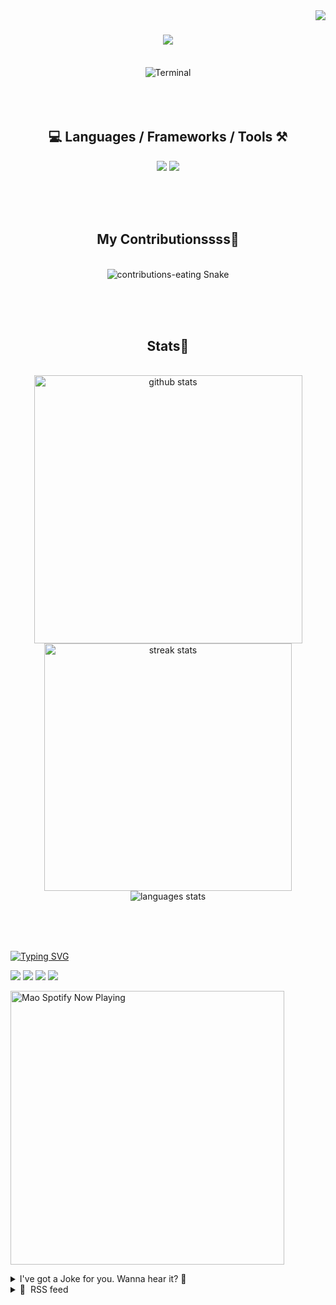 <!-- TODO 
Update Socials
Update "Technologies"
Update Top Languages (exclude forked repositories)
Update Blog Feed (daily.dev bookmarks)
-->

<!-- VISITOR BADGE -->
<!-- https://github.com/hehuapei/visitor-badge -->

<img align="right" src="https://visitor-badge.laobi.icu/badge?page_id=mao1910.mao1910&left_color=%2379DAF9&right_color=%23FE6E96" />


<!-- TYPING SVG -->
<!-- https://github.com/DenverCoder1/readme-typing-svg -->

<h1 align="center">
    <img src="https://readme-typing-svg.herokuapp.com/?font=Righteous&size=35&center=true&vCenter=true&width=500&height=70&color=FE6E96&font=poppins&duration=5000&lines=Hi+There!+👋;+I'm+Mao!;" />
</h1>

<br/>


<!-- ABOUT ME TERMINAL -->
<div align="center">
<img src="/assets/terminal-17.gif?raw=true" alt="Terminal"/>
</div>
<br/><br/><br/>


<!-- TECHNOLOGIES LOGOS -->
<!-- https://github.com/tandpfun/skill-icons -->

<h2 align="center">💻 Languages / Frameworks / Tools ⚒️</h2>
<div align="center">
    <img src="https://skillicons.dev/icons?i=javascript,typescript,angular,react,html,css,scss,bootstrap,cs,java,spring" />
    <img src="https://skillicons.dev/icons?i=flutter,firebase,supabase,mysql,git,github,gitlab,vscode,idea,maven,figma" />
</div>

<br/><br/><br/>


<!-- CONTRIBUTIONS SNAKE GAME -->
<!-- https://github.com/Platane/snk -->

<div align="center">
  <h2> My Contributionssss🐍 </h2>
  <br>
  <img alt="contributions-eating Snake" src="https://raw.githubusercontent.com/mao1910/mao1910/output/github-contribution-grid-snake.svg" />

  <!-- Four lines below suggested by Planate for Dark mode-->
  <picture>
  <source media="(prefers-color-scheme: dark)" srcset="github-snake-dark.svg" />
  <source media="(prefers-color-scheme: light)" srcset="github-snake.svg" />
  </picture>
  
  <br/><br/><br/>
</div>


<!-- GITHUB STATS -->
<!-- https://github.com/DenverCoder1/github-readme-streak-stats --> <!--  My Vercel -->
<!-- https://github.com/anuraghazra/github-readme-stats --> <!--  My  Vercel -->

<h2 align="center"> Stats📝 </h2>
  <br>
<div align=center>
  <img width=429 src="https://github-readme-stats-mao1910.vercel.app/api?username=mao1910&count_private=true&show_icons=true&theme=dracula&rank_icon=github&hide=contribs&border_radius=10&border_color=79DAF9" alt="github stats"/>
  <img width=396 src="https://github-readme-streak-stats-2235.vercel.app?user=mao1910&count_private=true&theme=dracula&currStreakNum=79DAF9&currStreakLabel=FE6E96&border_radius=10&border=79DAF9" alt="streak stats"/>
  <br/>
  <img src="https://github-readme-stats-mao1910.vercel.app/api/top-langs/?username=mao1910&layout=compact&theme=dracula&border_radius=10&size_weight=0.5&count_weight=0.5&border_color=79DAF9" alt="languages stats" />
</div>

<br/><br/><br/>


<!-- FOOTER -->
<!-- https://github.com/DenverCoder1/readme-typing-svg -->
<!-- https://readme-typing-svg.demolab.com/demo/ -->

<a href="https://git.io/typing-svg"><img src="https://readme-typing-svg.demolab.com?font=Poppins&pause=1000&color=FE6E96&width=535&lines=Thanks+for+dropping+by!;Feel+free+to+check+any+of+the+Socials+below+%F0%9F%91%87;Or+the+Joke+Of+The+Day+if+you're+down+for+a+giggle+%F0%9F%98%9D;Hope+to+see+you+again+%F0%9F%91%8A;Uh%3F+You're+still+here%3F;Well...+I'm+running+out+of+things+to+say...;Tell+you+what%2C+due+to+your+effort+and+perseverance%2C;I+shall+present+you+with+a+short+poem%3A;%22To+code%2C+or+not+to+code%2C+that+is+the+question%3A;Whether+'tis+nobler+in+the+IDE+to+debug;The+errors+and+issues+of+outrageous+software%2C;Or+to+take+up+the+keyboard+against+a+sea+of+bugs;And+by+coding%2C+end+them.%22;by+William+Shakespeare%2C+probably.+;Pretty+sure+that's+Hamlet's.;Alrighty%2C+this+has+been+fun.;But+I'll+restart+the+loop+now...+see+ya+soon!" alt="Typing SVG" /></a>


<!--  SOCIAL NETWORKS -->
<!-- https://github.com/alexandresanlim/Badges4-README.md-Profile -->

  <div> 
    <a href="https://www.deviantart.com/madeinkobaia/art/my-profile-is-under-construction-265626465" target="_blank"><img src="https://img.shields.io/badge/-LinkedIn-%230077B5?style=for-the-badge&logo=linkedin&logoColor=white" target="_blank"></a> <!-- ADD LINKEDIN PROFILE -->
    <a href = "https://www.nicepng.com/ourpic/u2q8o0t4t4r5o0r5_website-under-construction-png-graphic-transparent-website-under/"><img src="https://img.shields.io/badge/Portfolio-4285F4?style=for-the-badge&logo=Google-chrome&logoColor=white" target="_blank"></a> <!-- ADD PORTFOLIO WEBSITE -->
    <a href="https://discord.gg" target="_blank"><img src="https://img.shields.io/badge/Discord-7289DA?style=for-the-badge&logo=discord&logoColor=white" target="_blank"></a> <!-- ADD DISCORD --> <!-- User or Server? -->
    <a href = "mailto:mao1910dev@gmail.com"><img src="https://img.shields.io/badge/Gmail-D14836?style=for-the-badge&logo=gmail&logoColor=white" target="_blank"></a>
  </div>


<!-- SPOTIFY PLAYING-->
<!-- https://github.com/novatorem/novatorem --> <!-- My Vercel -->

[<img width=438px src="https://spotify-now-playing-git-main-mao1910.vercel.app//api/spotify/?border_color=FE6E96" alt="Mao Spotify Now Playing" />](https://open.spotify.com/user/31542et242zglhf42ydrtqgvuvde)


<!-- JOKE OF THE DAY -->
<!-- https://github.com/ABSphreak/readme-jokes --> <!-- My Vercel -->

<details>
<summary>I've got a Joke for you. Wanna hear it? 🙈</summary>

<br/>

 <tr>
 <td style="padding-top:4px"><img src = "https://readme-jokes-git-master-mao1910.vercel.app/api?&theme=dracula"></td>
 </tr>

</details>


<!-- RSS FEED -->
<!-- https://github.com/gautamkrishnar/blog-post-workflow -->

<details>
<summary>📕 &nbsp;RSS feed</summary>

<br/>


<!-- BLOG-POST-LIST:START -->
 #### - [Create your next project with "create-blank-app" CLI](https://dev.to/ngduc/create-your-next-project-with-create-blank-app-cli-4391) 
 <details><summary>Article</summary> <p><a href="https://res.cloudinary.com/practicaldev/image/fetch/s--TiC4-Nai--/c_limit%2Cf_auto%2Cfl_progressive%2Cq_66%2Cw_800/https://i.imgur.com/pAkj3k9.gif" class="article-body-image-wrapper"><img src="https://res.cloudinary.com/practicaldev/image/fetch/s--TiC4-Nai--/c_limit%2Cf_auto%2Cfl_progressive%2Cq_66%2Cw_800/https://i.imgur.com/pAkj3k9.gif" width="800" height="461"></a></p>

<p>Setting up a new project can be a tedious task, especially when you're dealing with multiple tech stacks. Wouldn't it be great if we could automate this process with a single command? That's where <strong>create-blank-app</strong> comes into play.</p>

<p>With the advent of AI technologies in the programming world, developers are now finding more efficient ways to create project codes. One of the latest techniques involves using OpenAI's ChatGPT to generate new project code. This method simplifies and accelerates the process of initializing projects with various tech stacks. In this blog post, I will introduce a tool named <strong>create-blank-app</strong> (or <strong>cba</strong> for short), which leverages this cutting-edge technique.</p>

<h3>
  
  
  Simplify Your Project Initialization with 'create-blank-app'
</h3>

<p><strong>create-blank-app</strong> is a powerful command-line tool designed to simplify the process of creating new apps. Users can quickly search for tech stacks using keywords, which makes this tool highly flexible and customizable. One of the unique features of <strong>create-blank-app</strong> is its support for generative AI. With just one command, you can leverage the power of AI to kick-start your project.</p>

<p>To install <strong>create-blank-app</strong>, assume you already have NodeJS installed, just run: <code>$ npm install create-blank-app -g</code></p>

<h3>
  
  
  Supported Tech Stacks
</h3>

<p><strong>create-blank-app</strong> supports a wide range of popular tech stacks:</p>

<p>Frontend Frameworks: Vite, bun, create-react-app (CRA), create-next-app (CNA), create-nuxt-app, angular, create-web3js-app (CWA), and create-react-native-app (Expo)<br>
Backend Framework: Express-generator-typescript<br>
Mobile: React-native init<br>
Bundler: Vite (vue, react, preact, lit-element, svelte app)</p>

<h3>
  
  
  Using ChatGPT with create-blank-app (optional)
</h3>

<p>In addition to these tech stacks, create-blank-app also supports ChatGPT to generate a new app using a prompt file. This feature turbocharges the app creation process by allowing you to leverage the power of AI.</p>

<p>Steps to generate a New Project using ChatGPT:</p>

<ol>
<li>Set OpenAI api key like <code>$ export OPENAI_API_KEY=&lt;yourkey&gt;</code>
</li>
<li>Create an empty directory, inside, write your prompt in the <strong>"prompt" file</strong> (or "prompt.gpt4" for gpt-4 model).</li>
<li>Outside that directory, run: <code>$ cba &lt;name&gt;</code>
</li>
</ol>

<h3>
  
  
  Wrapping Up
</h3>

<p>Embrace the future of coding with <strong>create-blank-app</strong>, setting up a new project with your desired tech stack is just a command away. The support for ChatGPT adds another layer of convenience, not only does it save you time and effort, but with AI-driven code generation, it also opens new possibilities. Give it a try, contribute on GitHub, or share your feedback to help improve this tool.</p>

<ul>
<li>Github: <a href="https://github.com/ngduc/create-blank-app">https://github.com/ngduc/create-blank-app</a>
</li>
</ul>

 </details> 
 <hr /> 

 #### - [How to Achieve true AI Alignment?](https://dev.to/sarthology/how-to-achieve-true-ai-alignment-4ejm) 
 <details><summary>Article</summary> <p>Today, while having a random conversation with a friend on Twitter about AI, a thought crossed my mind. So I decided to share it here among brilliant minds and ask, "What will you build with AI now?" 🤖🤔💡</p>

<blockquote>
<p>I can confidently say that AI can solve many problems, but the most crucial ones are often found within ourselves. If we can genuinely recognize our flaws, AI can be a valuable assistant in addressing them. Flaws within us may persist even when our intentions are good. However, where humans may falter is in finding the courage to confront them. This is because it's a challenging task and requires hard work, and AI can help bear the weight of that effort, enabling us to achieve genuine AI alignment.</p>
</blockquote>

<p>What are your thoughts on it? Got an Idea to share? 🤔</p>

 </details> 
 <hr /> 

 #### - [CodeBehind framework is faster than ASP.NET Core](https://dev.to/elanatframework/codebehind-framework-is-faster-than-aspnet-core-3m70) 
 <details><summary>Article</summary> <p>Based on tests conducted by <a href="https://github.com/elanatframework">Elanat Framework</a>, the <a href="https://github.com/elanatframework/Code_behind">CodeBehind framework</a> is faster than the default cshtml structure in ASP.NET Core.</p>

<p>In this performance test, we examine the performance of the default ASP.NET Core structure compared to CodeBehind. This review was done on .NET Core version 7.0 and CodeBehind version 1.5.2. This review is only focused on view section in MVC; In version 1.5.2 of CodeBehind, we need to specify the Controller class in the view section.</p>

<h2>
  
  
  Classes and codes of the examined frameworks
</h2>

<h3>
  
  
  ASP.NET Core
</h3>

<p>cshtml<br>
</p>

<div class="highlight js-code-highlight">
<pre class="highlight html"><code>@page
@{
    Random rand = new Random();
}

<span class="nt">&lt;div&gt;</span>
    <span class="nt">&lt;h1&gt;</span>@rand.Next(1000000)<span class="nt">&lt;/h1&gt;</span>
<span class="nt">&lt;/div&gt;</span>
</code></pre>

</div>



<p>The above codes are repeated in 10 pages (page1, page2, page3, ..., page10)</p>

<p>Program.cs class<br>
</p>

<div class="highlight js-code-highlight">
<pre class="highlight csharp"><code><span class="kt">var</span> <span class="n">builder</span> <span class="p">=</span> <span class="n">WebApplication</span><span class="p">.</span><span class="nf">CreateBuilder</span><span class="p">(</span><span class="n">args</span><span class="p">);</span>

<span class="n">builder</span><span class="p">.</span><span class="n">Services</span><span class="p">.</span><span class="nf">AddRazorPages</span><span class="p">();</span>

<span class="kt">var</span> <span class="n">app</span> <span class="p">=</span> <span class="n">builder</span><span class="p">.</span><span class="nf">Build</span><span class="p">();</span>

<span class="n">app</span><span class="p">.</span><span class="nf">MapRazorPages</span><span class="p">();</span>

<span class="n">app</span><span class="p">.</span><span class="nf">Run</span><span class="p">();</span>
</code></pre>

</div>



<h3>
  
  
  CodeBehind
</h3>

<p>aspx<br>
</p>

<div class="highlight js-code-highlight">
<pre class="highlight html"><code><span class="nt">&lt;</span><span class="err">%@</span> <span class="na">Page</span> <span class="na">Controller=</span><span class="s">"PerformanceTestCodeBehind.DefaultController"</span> <span class="err">%</span><span class="nt">&gt;</span>
<span class="nt">&lt;</span><span class="err">%</span><span class="na">Random</span> <span class="na">rand = </span><span class="s">new</span> <span class="na">Random</span><span class="err">();%</span><span class="nt">&gt;</span>

<span class="nt">&lt;div&gt;</span>
    <span class="nt">&lt;h1&gt;&lt;</span><span class="err">%=</span><span class="na">rand.Next</span><span class="err">(1000000)%</span><span class="nt">&gt;&lt;/h1&gt;</span>
<span class="nt">&lt;/div&gt;</span>
</code></pre>

</div>



<p>The above codes are repeated in 10 pages (page1.aspx, page2.aspx, page3.aspx, ..., page10.aspx)</p>

<p>Controller<br>
</p>

<div class="highlight js-code-highlight">
<pre class="highlight csharp"><code><span class="k">using</span> <span class="nn">CodeBehind</span><span class="p">;</span>

<span class="k">namespace</span> <span class="nn">PerformanceTestCodeBehind</span>
<span class="p">{</span>
    <span class="k">public</span> <span class="k">partial</span> <span class="k">class</span> <span class="nc">DefaultController</span> <span class="p">:</span> <span class="n">CodeBehindController</span>
    <span class="p">{</span>
        <span class="k">public</span> <span class="k">void</span> <span class="nf">PageLoad</span><span class="p">(</span><span class="n">HttpContext</span> <span class="n">context</span><span class="p">)</span>
        <span class="p">{</span>

        <span class="p">}</span>
    <span class="p">}</span>
<span class="p">}</span>
</code></pre>

</div>



<p>Note: Controller is required in CodeBehind framework version 1.5.2</p>

<p>Program.cs class<br>
</p>

<div class="highlight js-code-highlight">
<pre class="highlight csharp"><code><span class="k">using</span> <span class="nn">CodeBehind</span><span class="p">;</span>
<span class="k">using</span> <span class="nn">SetCodeBehind</span><span class="p">;</span>

<span class="kt">var</span> <span class="n">builder</span> <span class="p">=</span> <span class="n">WebApplication</span><span class="p">.</span><span class="nf">CreateBuilder</span><span class="p">(</span><span class="n">args</span><span class="p">);</span>

<span class="kt">var</span> <span class="n">app</span> <span class="p">=</span> <span class="n">builder</span><span class="p">.</span><span class="nf">Build</span><span class="p">();</span>

<span class="n">CodeBehindCompiler</span><span class="p">.</span><span class="nf">Initialization</span><span class="p">(</span><span class="k">true</span><span class="p">);</span>

<span class="n">app</span><span class="p">.</span><span class="nf">Run</span><span class="p">(</span><span class="k">async</span> <span class="n">context</span> <span class="p">=&gt;</span>
<span class="p">{</span>
    <span class="n">CodeBehindExecute</span> <span class="n">execute</span> <span class="p">=</span> <span class="k">new</span> <span class="nf">CodeBehindExecute</span><span class="p">();</span>
    <span class="k">await</span> <span class="n">context</span><span class="p">.</span><span class="n">Response</span><span class="p">.</span><span class="nf">WriteAsync</span><span class="p">(</span><span class="n">execute</span><span class="p">.</span><span class="nf">Run</span><span class="p">(</span><span class="n">context</span><span class="p">));</span>
<span class="p">});</span>

<span class="n">app</span><span class="p">.</span><span class="nf">Run</span><span class="p">();</span>
</code></pre>

</div>



<h3>
  
  
  Test methods
</h3>

<ul>
<li>Almost 2 minutes before running the tests, we checked the systems installed on the web server at least once to make sure that the systems are not sleeping.</li>
<li>In this test, we also checked the number of answers in a fixed time and the elapsed time for the number of fixed answers.</li>
</ul>

<h2>
  
  
  Performance test based on the time elapsed after 10,000 responses
</h2>



<div class="highlight js-code-highlight">
<pre class="highlight diff"><code><span class="p">using CodeBehind;
</span>
namespace PerformanceTestCsHtmlVSCodeBehind
<span class="err">{</span>
    public partial class DefaultController : CodeBehindController
    {
        public void PageLoad(HttpContext context)
        {
            DateTime startTime = DateTime.Now;
            Random rand = new Random();
            HttpClient webClient = new HttpClient();

            string DataValue = "";

            for (int i = 0; i &lt; 10000; i++)
            {
<span class="gi">+                DataValue = webClient.GetStringAsync("http://192.168.1.4/page" + rand.Next(1,10) + ".aspx").Result; // CodeBehind aspx
+                DataValue = webClient.GetStringAsync("http://192.168.56.1/page" + rand.Next(1,10)).Result; // ASP.NET Core Defualt cshtml
</span>            }

            DateTime endTime = DateTime.Now;
            TimeSpan duration = endTime.Subtract(startTime);

            Write("Duration: " + duration.TotalMilliseconds + " ms - LastDataValue: " + DataValue);
        }
    }
<span class="err">}</span>
</code></pre>

</div>



<p>Please note that each line of code specified in the class above has been tested separately.</p>

<p><strong>Performance table by miliseconds (Lower is better)</strong></p>

<p>10,000 responses<br>
<a href="https://res.cloudinary.com/practicaldev/image/fetch/s--mZkaV7Dg--/c_limit%2Cf_auto%2Cfl_progressive%2Cq_auto%2Cw_800/https://dev-to-uploads.s3.amazonaws.com/uploads/articles/3fhit56ouf0js5vfwrun.png" class="article-body-image-wrapper"><img src="https://res.cloudinary.com/practicaldev/image/fetch/s--mZkaV7Dg--/c_limit%2Cf_auto%2Cfl_progressive%2Cq_auto%2Cw_800/https://dev-to-uploads.s3.amazonaws.com/uploads/articles/3fhit56ouf0js5vfwrun.png" alt="Performance table by miliseconds - 10,000 responses" width="347" height="445"></a></p>

<p>CodeBehind is 3.64% better</p>

<p>Average for 20,000 responses<br>
<a href="https://res.cloudinary.com/practicaldev/image/fetch/s--gcT2G6TX--/c_limit%2Cf_auto%2Cfl_progressive%2Cq_auto%2Cw_800/https://dev-to-uploads.s3.amazonaws.com/uploads/articles/254frvvmjwo9ucrdrjf8.png" class="article-body-image-wrapper"><img src="https://res.cloudinary.com/practicaldev/image/fetch/s--gcT2G6TX--/c_limit%2Cf_auto%2Cfl_progressive%2Cq_auto%2Cw_800/https://dev-to-uploads.s3.amazonaws.com/uploads/articles/254frvvmjwo9ucrdrjf8.png" alt="Performance table by miliseconds - 20,000 responses" width="348" height="75"></a></p>

<p>CodeBehind is 8.1% better</p>

<h2>
  
  
  Performance test based on the number of responses after 10 seconds
</h2>



<div class="highlight js-code-highlight">
<pre class="highlight diff"><code><span class="p">using CodeBehind;
</span>
namespace PerformanceTestCsHtmlVSCodeBehind
<span class="err">{</span>
    public partial class DefaultController : CodeBehindController
    {
        public void PageLoad(HttpContext context)
        {
            DateTime startTime = DateTime.Now;
            Random rand = new Random();
            HttpClient webClient = new HttpClient();

            string DataValue = "";
            int i = 0;

            while ((DateTime.Now - startTime).TotalMilliseconds &lt; 10000)
            {
<span class="gi">+                DataValue = webClient.GetStringAsync("http://192.168.1.4/page" + rand.Next(1, 10) + ".aspx").Result; // CodeBehind
+                DataValue = webClient.GetStringAsync("http://192.168.56.1/page" + rand.Next(1,10)).Result; // ASP.NET Core Defualt
</span>
                i++;
            }

            Write("RunCount: " + i + " - LastDataValue: " + DataValue);
        }
    }
<span class="err">}</span>
</code></pre>

</div>



<p>Please note that each line of code specified in the class above has been tested separately.</p>

<p><strong>Performance table by number of responses (Higher is better)</strong></p>

<p>10 seconds<br>
<a href="https://res.cloudinary.com/practicaldev/image/fetch/s--3EobkM_c--/c_limit%2Cf_auto%2Cfl_progressive%2Cq_auto%2Cw_800/https://dev-to-uploads.s3.amazonaws.com/uploads/articles/6d6l39dsx3ln9rcl9u4p.png" class="article-body-image-wrapper"><img src="https://res.cloudinary.com/practicaldev/image/fetch/s--3EobkM_c--/c_limit%2Cf_auto%2Cfl_progressive%2Cq_auto%2Cw_800/https://dev-to-uploads.s3.amazonaws.com/uploads/articles/6d6l39dsx3ln9rcl9u4p.png" alt="Performance table by number of responses - 10 seconds" width="348" height="445"></a></p>

<p>CodeBehind is 6.78% better</p>

<p>Average for 20 seconds<br>
<a href="https://res.cloudinary.com/practicaldev/image/fetch/s--5dcahFoG--/c_limit%2Cf_auto%2Cfl_progressive%2Cq_auto%2Cw_800/https://dev-to-uploads.s3.amazonaws.com/uploads/articles/yztd07f2887vxktco9la.png" class="article-body-image-wrapper"><img src="https://res.cloudinary.com/practicaldev/image/fetch/s--5dcahFoG--/c_limit%2Cf_auto%2Cfl_progressive%2Cq_auto%2Cw_800/https://dev-to-uploads.s3.amazonaws.com/uploads/articles/yztd07f2887vxktco9la.png" alt="Performance table by number of responses - 20 seconds" width="348" height="75"></a></p>

<p>CodeBehind is 7.54% better</p>

<h2>
  
  
  Conclusion
</h2>

<p>As it turns out, CodeBehind outperforms the default ASP.NET Core architecture.</p>

<p>Interestingly, the superiority of CodeBehind over the default structure of ASP.NET Core is not a linear graph, and the higher the number of requests over time, the greater the graph of superiority is drawn towards CodeBehind.</p>

<h3>
  
  
  Related links
</h3>

<p>CodeBehind on GitHub:<br>
<a href="https://github.com/elanatframework/Code_behind">https://github.com/elanatframework/Code_behind</a></p>

<p>Get CodeBehind from NuGet:<br>
<a href="https://www.nuget.org/packages/CodeBehind/">https://www.nuget.org/packages/CodeBehind/</a></p>

 </details> 
 <hr /> 

 #### - [Discussion of the Week - v7](https://dev.to/devteam/discussion-of-the-week-v7-3a) 
 <details><summary>Article</summary> <p>In this weekly roundup, we highlight what we believe to be the most thoughtful, helpful, and/or interesting discussion over the past week! Though we are strong believers in healthy and respectful debate, we typically try to choose discussions that are positive in nature and avoid those that are overly contentious.</p>

<p>Any folks whose articles we feature here will be rewarded with our Discussion of the Week badge. ✨</p>

<p><a href="https://res.cloudinary.com/practicaldev/image/fetch/s--6M-JeZHe--/c_limit%2Cf_auto%2Cfl_progressive%2Cq_auto%2Cw_800/https://dev-to-uploads.s3.amazonaws.com/uploads/articles/yvizv31dpchucxic2lxc.png" class="article-body-image-wrapper"><img src="https://res.cloudinary.com/practicaldev/image/fetch/s--6M-JeZHe--/c_limit%2Cf_auto%2Cfl_progressive%2Cq_auto%2Cw_800/https://dev-to-uploads.s3.amazonaws.com/uploads/articles/yvizv31dpchucxic2lxc.png" alt="The Discussion of the Week badge. It includes a roll of thread inside a speech bubble. The thread is a reference to comment threads." width="800" height="800"></a></p>

<p>Now that y'all understand the flow, let's go! 🏃💨</p>

<h2>
  
  
  The Discussion of the Week
</h2>

<p>Give it up for Jordan (<a class="mentioned-user" href="https://dev.to/jordantylerburchett">@jordantylerburchett</a>) for getting folks talking about their fave OSes with "<a href="https://dev.to/jordantylerburchett/what-is-your-favorite-operating-system-1048">What is your favorite operating system?</a>":</p>


<div class="ltag__link">
  <a href="/jordantylerburchett" class="ltag__link__link">
    <div class="ltag__link__pic">
      <img src="https://res.cloudinary.com/practicaldev/image/fetch/s--Si5cqtm8--/c_limit%2Cf_auto%2Cfl_progressive%2Cq_auto%2Cw_800/https://res.cloudinary.com/practicaldev/image/fetch/s--9TlNC9Oh--/c_fill%2Cf_auto%2Cfl_progressive%2Ch_150%2Cq_auto%2Cw_150/https://dev-to-uploads.s3.amazonaws.com/uploads/user/profile_image/1178221/ee7966c3-ba2b-46fc-8db3-d4ff2c2d4af4.jpg" alt="jordantylerburchett">
    </div>
  </a>
  <a href="/jordantylerburchett/what-is-your-favorite-operating-system-1048" class="ltag__link__link">
    <div class="ltag__link__content">
      <h2>What is your favorite operating system?</h2>
      <h3>Jordan Tyler Burchett ・ Oct 14</h3>
      <div class="ltag__link__taglist">
        <span class="ltag__link__tag">#discuss</span>
        <span class="ltag__link__tag">#developer</span>
        <span class="ltag__link__tag">#beginners</span>
        <span class="ltag__link__tag">#experience</span>
      </div>
    </div>
  </a>
</div>


<p>Classic question! Hey, oftentimes, it's the straightforward discussion topics like this one that really gets folks talking.</p>

<p>Take a look through the comments section and you'll see a whole plethora of operating systems being shouted out: MacOS Snow Leopard, Arch Linux, Alpine Linux, Ubuntu, openSUSE, Windows 10, Windows XP, AmigaOS, TempleOS... the list goes on and on. But don't just listen to me list off the OSes — where's the fun in that? Ya gotta hop into the post and check out the comments section to hear folks' reasonings and preferences for different situations.</p>

<p>Also, since Jordan was being humble and <a href="https://dev.to/jordantylerburchett/comment/2a3ml">only mentioned the OS they created once in the comments</a>, I figured I'd toot the horn for them and point y'all to <a href="http://www.egotech.company/download_refreshos_1-23.html">RefreshOS</a>. Gotta respect an OS creator doing their community research! ✊</p>

<h2>
  
  
  What are your picks?
</h2>

<p>The DEV Community is particularly special because of the kind, thoughtful, helpful, and entertaining discussions happening between community members. As such, we want to encourage folks to participate in discussions and reward those who are initiating or taking part in conversations across the community. After all, a community is made possible by the people interacting inside it.</p>

<p>There are loads of great discussions floating about in this community. This is just the one we chose to highlight. 🙂</p>

<p>I urge you all to share your favorite discussion of the past week below in the comments. And if you're up for it, give the author an @mention — it'll probably make 'em feel good. 💚</p>

 </details> 
 <hr /> 

 #### - [Don’t do it on Frontend or... Frontend good practices for devs](https://dev.to/lucasm/frontend-best-practices-guide-or-dont-do-it-on-frontend-32n4) 
 <details><summary>Article</summary> <h3>
  
  
  Console logs
</h3>

<p>Delete.</p>

<p>It's important to remove console.log in production code to prevent sensitive information leaks and enhance performance.</p>

<h3>
  
  
  Console errors and warnings
</h3>

<p>Investigate and fix.</p>

<p>It's important to address console errors in production code to maintain a smooth and error-free user experiences.</p>

<h3>
  
  
  Any in TypeScript
</h3>

<p>Do the correct typing.</p>

<p>Using <code>any</code> in TypeScript should be minimized in favor of explicit types to enhance code reliability and maintainability.</p>

<h3>
  
  
  Comment unused code
</h3>

<p>Delete.</p>

<p>Commenting out unused code is bad practice as it clutters the code, hinders maintenance, and may lead to outdated comment information.</p>

<h3>
  
  
  Super Components and Functions
</h3>

<p>If your component is large, the time has come to divide it into smaller components.</p>

<p>Think about the good old principle of SOLID called <em>Single Responsibility</em>.</p>

<h3>
  
  
  Rewrite CSS multiple times
</h3>

<p>For the love of Ada Lovelace, Alan Turing and Tim Berners Lee...</p>

<p>Don't rewrite colors, fonts and sizes repeatedly, use design tokens to your advantage, create global CSS variables or use libs.</p>

<p>Talk to your team about the advantages of using design tokens.</p>

<h3>
  
  
  Flags to ignore Linter
</h3>

<p>Example: use <code>/* eslint-disable @typescript-eslint/no-unused-vars */</code></p>

<p>Fix your code. </p>

<p>Don't send Pull Requests with linter errors or think carefully about what to ignore.</p>

<h3>
  
  
  Re-renders and loops consuming to many resources or crashing
</h3>

<p>Example: JavaScript loop functions or useEffect in React poorly applied.</p>

<p>This may cause infinite repetition in API calls or values that can overflow memory and crash your application.</p>

<p>Fix your logic.</p>

<ul>
<li>Note that your application runs in the browser and consumes limited end-user memory resources.</li>
</ul>

<h3>
  
  
  Business rules on the Frontend
</h3>

<p>Do not place and do not allow.</p>

<p>It is commonly agreed that any Frontend application cannot have business rules, only rules inherent to the user interface, for interaction and the user's successful journey.</p>

<p>Frontend is the client, not the server.</p>

<h3>
  
  
  Culture of not testing
</h3>

<p>Make tests happen on your codebase. No code is perfect.</p>

<p>Unit, Integration, Security, UX, Performance and Accessibility Tests. Use testing tools to generate error reports and improvements to correct your application.</p>

<p>Example: Cypress, Lighthouse, SAST in the deploy pipeline, etc.</p>

<p>Work in partnership with the UX, QA and Cybersecurity/Pentest teams if they exist on your company.</p>

<h3>
  
  
  Fear of communication
</h3>

<p>You are a human.</p>

<p>Please, whenever you are stuck, call another Dev or Technical Lead to share the problem you are facing.</p>

<p>Problems are solved faster through pair programming and thinking together! </p>

<p>Remember: They were once in your position and will help!</p>




<p>I hope you enjoyed! 😃✌🏻</p>

<p><strong>Do you have any more TIPS?</strong></p>

<p>Support my work on <a href="https://patreon.com/lucasm">Patreon.com/lucasm</a></p>

 </details> 
 <hr /> 
<!-- BLOG-POST-LIST:END -->
</table>
</details>


<!-- TODO
Change the 3stats boxes around, possibly two on top and one on bottom
Fix RSSfeed
Fix Spotify Playlists
Fix Socials [Portfolio, Discord, Linkedin]
In the future, add Public Repositories of Selected Projects
-->
